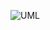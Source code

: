 ![UML](https://github.com/Aiex02/SistemaDeGestaoEscolar/assets/93544491/9a1b7339-60e6-4602-bdfc-7c3d92e4b3fa)
